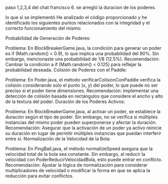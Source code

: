 paso 1,2,3,4 del chat francisco 6.
se arregló la duracion de los poderes.


lo que si se implementó
He analizado el código proporcionado y he identificado los siguientes puntos relacionados con la integridad y el correcto funcionamiento del mismo:

Probabilidad de Generación de Poderes:

Problema: En BlockBreakerGame.java, la condición para generar un poder es if (Math.random() < 0.9), lo que implica una probabilidad del 90%. Sin embargo, mencionaste una probabilidad de 1/8 (12.5%).
Recomendación: Cambiar la condición a if (Math.random() < 0.125) para reflejar la probabilidad deseada.
Colisión de Poderes con el Paddle:

Problema: En Poder.java, el método verificarColisionConPaddle verifica la colisión considerando solo el punto (x, y) del poder, lo que puede no ser preciso si el poder tiene dimensiones.
Recomendación: Implementar una detección de colisión basada en rectángulos que considere el ancho y alto de la textura del poder.
Duración de los Poderes Activos:

Problema: En BlockBreakerGame.java, al activar un poder, se establece la duración según el tipo de poder. Sin embargo, no se verifica si múltiples instancias del mismo poder pueden superponerse y afectar la duración.
Recomendación: Asegurar que la activación de un poder ya activo reinicie su duración en lugar de permitir múltiples instancias que puedan interferir entre sí.
Normalización de la Velocidad de la Bola:

Problema: En PingBall.java, el método normalizeSpeed asegura que la velocidad total de la bola sea constante. Sin embargo, al reducir la velocidad con PoderReducirVelocidadBola, esto puede entrar en conflicto.
Recomendación: Ajustar la lógica de normalización para considerar multiplicadores de velocidad o modificar la forma en que se aplica la reducción para evitar conflictos.
